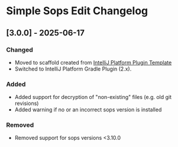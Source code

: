 <!-- Keep a Changelog guide -> https://keepachangelog.com -->

# Simple Sops Edit Changelog

## [3.0.0] - 2025-06-17

### Changed
- Moved to scaffold created from [IntelliJ Platform Plugin Template](https://github.com/JetBrains/intellij-platform-plugin-template)
- Switched to IntelliJ Platform Gradle Plugin (2.x).

### Added
- Added support for decryption of "non-existing" files (e.g. old git revisions)
- Added warning if no or an incorrect sops version is installed 

### Removed
- Removed support for sops versions <3.10.0
